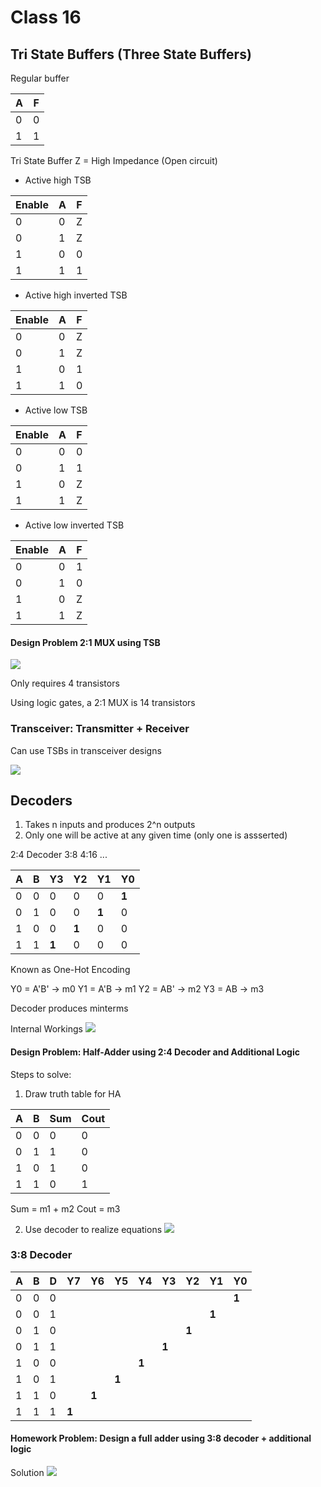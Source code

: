 # Class 16

## Tri State Buffers (Three State Buffers)

Regular buffer

| A   | F   |
| --- | --- |
| 0   | 0   |
| 1   | 1   |

Tri State Buffer
Z = High Impedance (Open circuit)

- Active high TSB

| Enable | A   | F   |
| ------ | --- | --- |
| 0      | 0   | Z   |
| 0      | 1   | Z   |
| 1      | 0   | 0   |
| 1      | 1   | 1   |

- Active high inverted TSB

| Enable | A   | F   |
| ------ | --- | --- |
| 0      | 0   | Z   |
| 0      | 1   | Z   |
| 1      | 0   | 1   |
| 1      | 1   | 0   |

- Active low TSB

| Enable | A   | F   |
| ------ | --- | --- |
| 0      | 0   | 0   |
| 0      | 1   | 1   |
| 1      | 0   | Z   |
| 1      | 1   | Z   |

- Active low inverted TSB

| Enable | A   | F   |
| ------ | --- | --- |
| 0      | 0   | 1   |
| 0      | 1   | 0   |
| 1      | 0   | Z   |
| 1      | 1   | Z   |

#### Design Problem 2:1 MUX using TSB

![](Images/Class16-0.png)

Only requires 4 transistors

Using logic gates, a 2:1 MUX is 14 transistors

### Transceiver: Transmitter + Receiver
Can use TSBs in transceiver designs

![](Images/Class16-1.png)

## Decoders

1. Takes n inputs and produces 2^n outputs
2. Only one will be active at any given time (only one is assserted)

2:4 Decoder
3:8
4:16
...

| A   | B   | Y3    | Y2    | Y1    | Y0    |
| --- | --- | ----- | ----- | ----- | ----- |
| 0   | 0   | 0     | 0     | 0     | **1** |
| 0   | 1   | 0     | 0     | **1** | 0     |
| 1   | 0   | 0     | **1** | 0     | 0     |
| 1   | 1   | **1** | 0     | 0     | 0     |

Known as One-Hot Encoding

Y0 = A'B' -> m0
Y1 = A'B -> m1
Y2 = AB' -> m2
Y3 = AB -> m3

Decoder produces minterms

Internal Workings
![](Images/Class16-2.png)

#### Design Problem: Half-Adder using 2:4 Decoder and Additional Logic

Steps to solve:
1. Draw truth table for HA

| A   | B   | Sum | Cout |
| --- | --- | --- | ---- |
| 0   | 0   | 0   | 0    |
| 0   | 1   | 1   | 0    |
| 1   | 0   | 1   | 0    |
| 1   | 1   | 0   | 1    |
Sum = m1 + m2
Cout = m3

2. Use decoder to realize equations
![](Images/Class16-3.png)

### 3:8 Decoder

| A   | B   | D   | Y7  | Y6  | Y5  | Y4  | Y3  | Y2  | Y1  | Y0  |
| --- | --- | --- | --- | --- | --- | --- | --- | --- | --- | --- |
| 0   | 0   | 0   |     |     |     |     |     |     |     | **1**   |
| 0   | 0   | 1   |     |     |     |     |     |     | **1**   |     |
| 0   | 1   | 0   |     |     |     |     |     | **1**   |     |     |
| 0   | 1   | 1   |     |     |     |     | **1**   |     |     |     |
| 1   | 0   | 0   |     |     |     | **1**   |     |     |     |     |
| 1   | 0   | 1   |     |     | **1**   |     |     |     |     |     |
| 1   | 1   | 0   |     | **1**   |     |     |     |     |     |     |
| 1   | 1   | 1   | **1**   |     |     |     |     |     |     |     |

#### Homework Problem: Design a full adder using 3:8 decoder + additional logic

Solution
![](Images/Class16-4.png)
